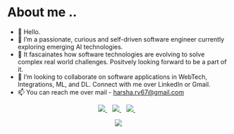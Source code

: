 # About me ..

- 👋 Hello.
- 👀 I’m a passionate, curious and self-driven software engineer currently exploring 
     emerging AI technologies.  
- 🌱 It fascainates how software technologies are evolving to solve complex real world challenges. 
     Positvely looking forward to be a part of it. 
- 💞️ I’m looking to collaborate on software applications in WebTech, Integrations, ML, and DL.
     Connect with me over LinkedIn or Gmail.
- 📫 You can reach me over mail - harsha.rv67@gmail.com 
<p align='center'>
<a href='mailto:harsha.rv67@gmail.com'>
  <img src="https://img.shields.io/badge/Gmail-D14836?style=for-the-badge&logo=gmail&logoColor=white" />
  </a>&nbsp;&nbsp;
  <a href="https://www.linkedin.com/in/harsha-rv">
    <img src="https://img.shields.io/badge/linkedin-%230077B5.svg?&style=for-the-badge&logo=linkedin&logoColor=white" />
  </a>&nbsp;&nbsp;
  <a href="https://github.com/rv-harsha">
    <img src="https://img.shields.io/badge/GitHub-100000?style=for-the-badge&logo=github&logoColor=white" />
  </a>&nbsp;&nbsp;
</p>
<!--- p align='center'>
  <img src="https://github-readme-stats.vercel.app/api?username=rv-harsha&theme=dark&show_icons=true&count_private=true" />
  <br/-->
  <p align='center'>
  <img src="https://github-readme-stats.vercel.app/api/top-langs/?username=rv-harsha&theme=dark&langs_count=6&hide=jupyter%20notebook"/>
</p>

<!---
rv-harsha/rv-harsha is a ✨ special ✨ repository because its `README.md` (this file) appears on your GitHub profile.
You can click the Preview link to take a look at your changes.
--->
